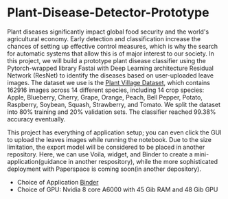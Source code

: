 # Plant-Disease-Detector-Prototype



Plant diseases significantly impact global food security and the world's agricultural economy. Early detection and classification increase the chances of setting up effective control measures, which is why the search for automatic systems that allow this is of major interest to our society. 
In this project, we will build a prototype plant disease classifier using the Pytorch-wrapped library Fastai with Deep Learning architecture Residual Network (ResNet) to identify the diseases based on user-uploaded leave images. 
The dataset we use is the [Plant Village Dataset](https://github.com/spMohanty/PlantVillage-Dataset), which contains 162916 images across 14 different species, including 14 crop species: Apple, Blueberry, Cherry, Grape, Orange, Peach, Bell Pepper, Potato, Raspberry, Soybean, Squash, Strawberry, and Tomato.
We split the dataset into 80% training and 20% validation sets. The classifier reached 99.38% accuracy eventually. 


This project has everything of application setup; you can even click the GUI to upload the leaves images while running the notebook. Due to the size limitation, the export model will be considered to be placed in another repository. Here, we can use Voila, widget, and Binder to create a mini-application(guidance in another respository), while the more sophisticated deployment with Paperspace is coming soon(in another depository).

- Choice of Application [Binder](https://mybinder.org/)
- Choice of GPU: Nvidia 8 core A6000 with 45 Gib RAM and 48 Gib GPU
  
